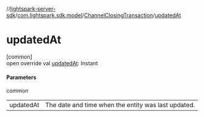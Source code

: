 //[lightspark-server-sdk](../../../index.md)/[com.lightspark.sdk.model](../index.md)/[ChannelClosingTransaction](index.md)/[updatedAt](updated-at.md)

# updatedAt

[common]\
open override val [updatedAt](updated-at.md): Instant

#### Parameters

common

| | |
|---|---|
| updatedAt | The date and time when the entity was last updated. |
